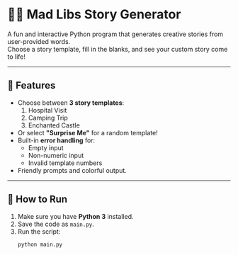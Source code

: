 # 🧙‍♀️ Mad Libs Story Generator

A fun and interactive Python program that generates creative stories from user-provided words.  
Choose a story template, fill in the blanks, and see your custom story come to life!

---

## 🚀 Features
- Choose between **3 story templates**:
  1. Hospital Visit  
  2. Camping Trip  
  3. Enchanted Castle  
- Or select **"Surprise Me"** for a random template!
- Built-in **error handling** for:
  - Empty input  
  - Non-numeric input  
  - Invalid template numbers  
- Friendly prompts and colorful output.

---

## 🧩 How to Run
1. Make sure you have **Python 3** installed.
2. Save the code as `main.py`.
3. Run the script:
   ```bash
   python main.py
